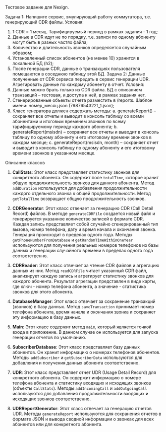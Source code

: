 Тестовое задание для Nexign.

Задача 1:
Напишите сервис, эмулирующий работу коммутатора, т.е. генерирующий CDR файлы.
Условия:
1. 1 CDR = 1 месяц. Тарифицируемый период в рамках задания - 1 год;
2. Данные в CDR идут не по порядку, т.е. записи по одному абоненту могут быть в разных частях файла;
3. Количество и длительность звонков определяется случайным образом;
4. Установленный список абонентов (не менее 10) хранится в локальной БД (h2);
5. После генерации CDR, данные о транзакциях пользователя помещаются в соседнюю таблицу этой БД.
Задача 2:
Данные полученные от CDR сервиса передать в сервис генерации UDR. Агрегировать данные по каждому абоненту в отчет.
          	Условия:
1. Данные можно брать только из CDR файла. БД с описанием транзакций – тестовая, и доступа к ней, в рамках задания нет.
2. Сгенерированные объекты отчета разместить в /reports. Шаблон имени: номер_месяц.json (79876543221_1.json);
3. Класс генератора должен содержать методы:
a. generateReport() – сохраняет все отчеты и выводит в консоль таблицу со всеми абонентами и итоговым временем звонков по всему тарифицируемому периоду каждого абонента;
b. generateReport(msisdn) – сохраняет все отчеты и выводит в консоль таблицу по одному абоненту и его итоговому времени звонков в каждом месяце;
c. generateReport(msisdn, month) – сохраняет отчет и выводит в консоль таблицу по одному абоненту и его итоговому времени звонков в указанном месяце.

Описание классов
1. **CallStats**: Этот класс представляет статистику звонков для конкретного абонента. Он содержит поле `totalTime`, которое хранит общую продолжительность звонков для данного абонента. Метод `addDuration` используется для добавления продолжительности каждого отдельного звонка к общей продолжительности. Метод `getTotalTime` возвращает общую продолжительность звонков.

2. **CDRGenerator**: Этот класс отвечает за генерацию CDR (Call Detail Record) файлов. В методе `generateCDRFile` создается новый файл и генерируется указанное количество записей в формате CDR. Каждая запись представляет собой случайно сгенерированный тип вызова, номер телефона, дату и время начала и окончания звонка. Генерация происходит в пределах одного года. Методы `getPhoneNumberFromDatabase` и `getRandomTimeWithinOneYear` используются для получения реальных номеров телефонов из базы данных и генерации случайного времени в пределах одного года соответственно.

3. **CDRReader**: Этот класс отвечает за чтение CDR файлов и агрегацию данных из них. Метод `readCDRFile` читает указанный CDR файл, анализирует каждую запись и агрегирует статистику звонков для каждого абонента. Результат агрегации представлен в виде карты, где ключ - номер телефона абонента, а значение - статистика звонков для этого абонента.

4. **DatabaseManager**: Этот класс отвечает за сохранение транзакций (звонков) в базу данных. Метод `saveTransaction` принимает номер телефона абонента, время начала и окончания звонка и сохраняет эту информацию в базу данных.

5. **Main**: Этот класс содержит метод `main`, который является точкой входа в приложение. В данном случае он используется для запуска генерации отчетов по умолчанию.

6. **SubscriberDatabase**: Этот класс представляет базу данных абонентов. Он хранит информацию о номерах телефонов абонентов. Методы `addSubscriber` и `getSubscriberData` используются для добавления и получения данных абонента соответственно.

7. **UDR**: Этот класс представляет отчет UDR (Usage Detail Record) для конкретного абонента. Он содержит информацию о номере телефона абонента и статистику входящих и исходящих звонков (объекты `CallStats`). Методы `addIncomingCall` и `addOutgoingCall` используются для добавления продолжительности входящих и исходящих звонков соответственно.

8. **UDRReportGenerator**: Этот класс отвечает за генерацию отчетов UDR. Методы `generateReport` используются для сохранения отчетов в формате JSON и вывода сводной информации о звонках для всех абонентов или для конкретного абонента.
